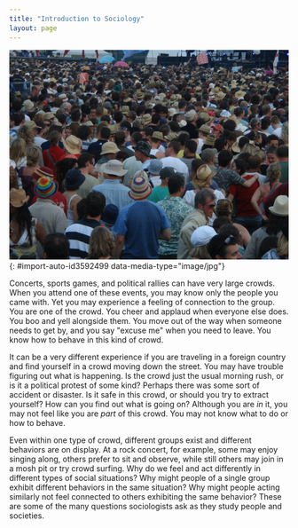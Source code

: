 ```yaml
---
title: "Introduction to Sociology"
layout: page
---
```



<?chapter-toc label="Learning Objectives"?>

<?cnx.eoc class="section-summary" title="Section Summary"?>

<?cnx.eoc class="section-quiz" title="Section Quiz"?>

<?cnx.eoc class="short-answer" title="Short Answer"?>

<?cnx.eoc class="further-research" title="Further Research"?>

<?cnx.eoc class="references" title="References"?>

 ![A crowd of people all facing in one direction.](../resources/Figure_01_00_01a.jpg "Sociologists study how society affects people and how people affect society. (Photo courtesy of Chrissy Polcino/flickr)"){: #import-auto-id3592499 data-media-type="image/jpg"}

Concerts, sports games, and political rallies can have very large crowds. When you attend one of these events, you may know only the people you came with. Yet you may experience a feeling of connection to the group. You are one of the crowd. You cheer and applaud when everyone else does. You boo and yell alongside them. You move out of the way when someone needs to get by, and you say \"excuse me\" when you need to leave. You know how to behave in this kind of crowd.

It can be a very different experience if you are traveling in a foreign country and find yourself in a crowd moving down the street. You may have trouble figuring out what is happening. Is the crowd just the usual morning rush, or is it a political protest of some kind? Perhaps there was some sort of accident or disaster. Is it safe in this crowd, or should you try to extract yourself? How can you find out what is going on? Although you are *in* it, you may not feel like you are *part* of this crowd. You may not know what to do or how to behave.

Even within one type of crowd, different groups exist and different behaviors are on display. At a rock concert, for example, some may enjoy singing along, others prefer to sit and observe, while still others may join in a mosh pit or try crowd surfing. Why do we feel and act differently in different types of social situations? Why might people of a single group exhibit different behaviors in the same situation? Why might people acting similarly not feel connected to others exhibiting the same behavior? These are some of the many questions sociologists ask as they study people and societies.

